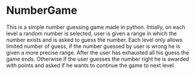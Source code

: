 # NumberGame
This is a simple number guessing game made in python. 
Intially, on each level a random number is selected, user is given a range in which the number exists and is asked to guess the number. Each level only allows limited number
of guess, if the number guessed by user is wrong he is given a more precise range. After the user has exhausted all his guess the game ends. Otherwise if the user guesses the 
number right he is awarded with points and asked if he wants to continue the game to next level.
